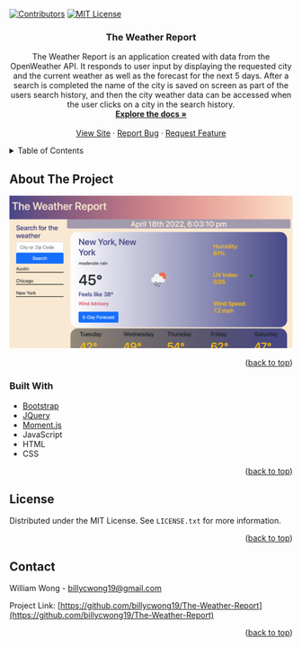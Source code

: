 
<!--
*** Thanks for checking out the Best-README-Template. If you have a suggestion
*** that would make this better, please fork the repo and create a pull request
*** or simply open an issue with the tag "enhancement".
*** Don't forget to give the project a star!
*** Thanks again! Now go create something AMAZING! :D
-->



<!-- PROJECT SHIELDS -->
<!--
*** I'm using markdown "reference style" links for readability.
*** Reference links are enclosed in brackets [ ] instead of parentheses ( ).
*** See the bottom of this document for the declaration of the reference variables
*** for contributors-url, forks-url, etc. This is an optional, concise syntax you may use.
*** https://www.markdownguide.org/basic-syntax/#reference-style-links
-->
[![Contributors][contributors-shield]][contributors-url]
[![MIT License][license-shield]][license-url]



<!-- PROJECT LOGO -->

<h3 align="center">The Weather Report</h3>

  <p align="center">
    The Weather Report is an application created with data from the OpenWeather API. It responds to user input by displaying the requested city and the current weather as well as the forecast for the next 5 days. After a search is completed the name of the city is saved on screen as part of the users search history, and then the city weather data can be accessed when the user clicks on a city in the search history.
    <br />
    <a href="https://github.com/billycwong19/The-Weather-Report"><strong>Explore the docs »</strong></a>
    <br />
    <br />
    <a href="https://billycwong19.github.io/The-Weather-Report/">View Site</a>
    ·
    <a href="https://github.com/billycwong19/The-Weather-Report/issues">Report Bug</a>
    ·
    <a href="https://github.com/billycwong19/The-Weather-Report/issues">Request Feature</a>
  </p>
</div>



<!-- TABLE OF CONTENTS -->
<details>
  <summary>Table of Contents</summary>
  <ol>
    <li>
      <a href="#about-the-project">About The Project</a>
      <ul>
        <li><a href="#built-with">Built With</a></li>
      </ul>
    </li>
    <li><a href="#usage">Usage</a></li>
    <li><a href="#license">License</a></li>
    <li><a href="#contact">Contact</a></li>
    <li><a href="#acknowledgments">Acknowledgments</a></li>
  </ol>
</details>



<!-- ABOUT THE PROJECT -->
## About The Project

[![Product Name Screen Shot][product-screenshot]](https://github.com/billycwong19/The-Weather-Report/blob/31df3fc7f9536d8632a3395ac04ad00a25433519/images/screenshot.png)

<p align="right">(<a href="#top">back to top</a>)</p>



### Built With

* [Bootstrap](https://getbootstrap.com)
* [JQuery](https://jquery.com)
* [Moment.js](https://momentjs.com)
* JavaScript
* HTML
* CSS

<p align="right">(<a href="#top">back to top</a>)</p>


<!-- LICENSE -->
## License

Distributed under the MIT License. See `LICENSE.txt` for more information.

<p align="right">(<a href="#top">back to top</a>)</p>



<!-- CONTACT -->
## Contact

William Wong - billycwong19@gmail.com

Project Link: [https://github.com/billycwong19/The-Weather-Report](https://github.com/billycwong19/The-Weather-Report)

<p align="right">(<a href="#top">back to top</a>)</p>





<!-- MARKDOWN LINKS & IMAGES -->
<!-- https://www.markdownguide.org/basic-syntax/#reference-style-links -->
[contributors-shield]: https://img.shields.io/github/contributors/billycwong19/The-Weather-Report.svg?style=for-the-badge
[contributors-url]: https://github.com/billycwong19/The-Weather-Report/graphs/contributors
[forks-shield]: https://img.shields.io/github/forks/billycwong19/The-Weather-Report.svg?style=for-the-badge
[forks-url]: https://github.com/billycwong19/The-Weather-Report/network/members
[stars-shield]: https://img.shields.io/github/stars/billycwong19/The-Weather-Report.svg?style=for-the-badge
[stars-url]: https://github.com/billycwong19/The-Weather-Report/stargazers
[issues-shield]: https://img.shields.io/github/issues/billycwong19/The-Weather-Report.svg?style=for-the-badge
[issues-url]: https://github.com/billycwong19/The-Weather-Report/issues
[license-shield]: https://img.shields.io/github/license/billycwong19/The-Weather-Report.svg?style=for-the-badge
[license-url]: https://github.com/billycwong19/The-Weather-Report/blob/master/LICENSE.txt
[product-screenshot]: images/screenshot.png